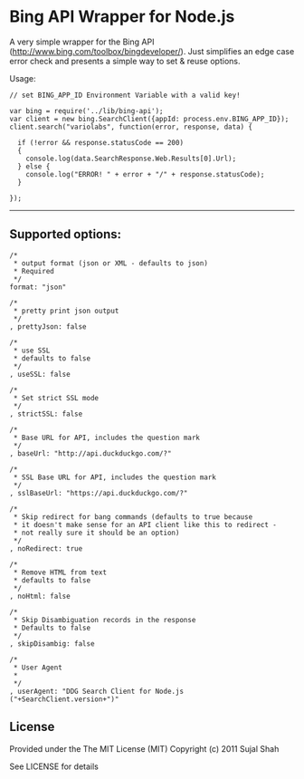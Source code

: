 # Bing API Wrapper for Node.js

A very simple wrapper for the Bing API (http://www.bing.com/toolbox/bingdeveloper/). Just simplifies an edge case error check and presents a simple way to set & reuse options.

Usage: 

    // set BING_APP_ID Environment Variable with a valid key!
    
    var bing = require('../lib/bing-api');
    var client = new bing.SearchClient({appId: process.env.BING_APP_ID});
    client.search("variolabs", function(error, response, data) {
  
      if (!error && response.statusCode == 200)
      {
        console.log(data.SearchResponse.Web.Results[0].Url);
      } else {
        console.log("ERROR! " + error + "/" + response.statusCode);
      }

    });
    
----

## Supported options:

    /*
     * output format (json or XML - defaults to json)
     * Required
     */
    format: "json"
    
    /*
     * pretty print json output
     */
    , prettyJson: false
    
    /*
     * use SSL
     * defaults to false
     */
    , useSSL: false
    
    /*
     * Set strict SSL mode
     */
    , strictSSL: false

    /*
     * Base URL for API, includes the question mark
     */
    , baseUrl: "http://api.duckduckgo.com/?"
    
    /*
     * SSL Base URL for API, includes the question mark
     */
    , sslBaseUrl: "https://api.duckduckgo.com/?"

    /*
     * Skip redirect for bang commands (defaults to true because 
     * it doesn't make sense for an API client like this to redirect - 
     * not really sure it should be an option)
     */
    , noRedirect: true

    /*
     * Remove HTML from text
     * defaults to false
     */
    , noHtml: false

    /*
     * Skip Disambiguation records in the response
     * Defaults to false
     */
    , skipDisambig: false
    
    /*
     * User Agent
     *
     */
    , userAgent: "DDG Search Client for Node.js ("+SearchClient.version+")"
    
## License

Provided under the The MIT License (MIT)
Copyright (c) 2011 Sujal Shah

See LICENSE for details
